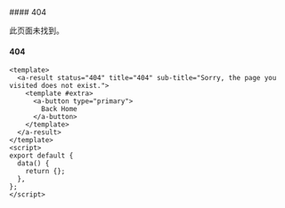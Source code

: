 <cn>
#### 404 

此页面未找到。
</cn>
<us>
#### 404
</us>

```tpl
<template>
  <a-result status="404" title="404" sub-title="Sorry, the page you visited does not exist.">
    <template #extra>
      <a-button type="primary">
        Back Home
      </a-button>
    </template>
  </a-result>
</template>
<script>
export default {
  data() {
    return {};
  },
};
</script>
```
